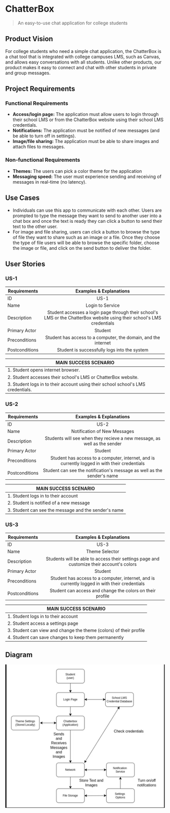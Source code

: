 # ChatterBox

> An easy-to-use chat application for college students

## Product Vision

For college students who need a simple chat application, the ChatterBox is a chat tool that is integrated with college campuses LMS, such as
Canvas, and allows easy conversations with all students. Unlike other products, our product makes it easy to connect and chat with other
students in private and group messages.

## Project Requirements

### Functional Requirements

- **Access/login page:** The application must allow users to login through their school LMS or from the ChatterBox website using their school LMS credentials.
- **Notifications:** The application must be notified of new messages (and be able to turn off in settings).
- **Image/file sharing:** The application must be able to share images and attach files to messages.

### Non-functional Requirements

- **Themes:** The users can pick a color theme for the application
- **Messaging speed:** The user must experience sending and receiving of messages in real-time (no latency).

## Use Cases

- Individuals can use this app to communicate with each other. Users are prompted to type the message they want to send to another user into a chat box and once the text is ready they can click a button to send their text to the other user.
- For image and file sharing, users can click a button to browse the type of file they want to share such as an image or a file. Once they choose the type of file users will be able to browse the specific folder, choose the image or file, and click on the send button to deliver the folder.

## User Stories

### US-1
| Requirements  | Examples & Explanations|
| ------------- |:-------------:|
| ID      | US-1    |
| Name     | Login to Service     |
| Description      |   Student accesses a login page through their school's LMS or the ChatterBox website using their school's LMS credentials   |
| Primary Actor      | Student     |
| Preconditions      | Student has access to a computer, the domain, and the internet     |
| Postconditions      | Student is successfully logs into the system     |

|   MAIN SUCCESS SCENARIO |
| --------------------- |
| 1. Student opens internet browser. 
| 2. Student accesses their school's LMS or ChatterBox website.
| 3. Student logs in to their account using their school school's LMS credentials.


### US-2
| Requirements  | Examples & Explanations|
| ------------- |:-------------:|
| ID      | US-2    |
| Name     | Notification of New Messages    |
| Description      |   Students will see when they recieve a new message, as well as the sender   |
| Primary Actor      | Student     |
| Preconditions      | Student has access to a computer, internet, and is currently logged in with their credentials     |
| Postconditions      | Student can see the notification's message as well as the sender's name     |

|   MAIN SUCCESS SCENARIO |
| --------------------- |
| 1. Student logs in to their account|
| 2. Student is notified of a new message|
| 3. Student can see the message and the sender's name|


### US-3
| Requirements  | Examples & Explanations|
| ------------- |:-------------:|
| ID      | US-3    |
| Name     | Theme Selector    |
| Description      |   Students will be able to access their settings page and customize their account's colors   |
| Primary Actor      | Student     |
| Preconditions      | Student has access to a computer, internet, and is currently logged in with their credentials     |
| Postconditions      | Student can access and change the colors on their profile     |

|   MAIN SUCCESS SCENARIO |
| --------------------- |
| 1. Student logs in to their account|
| 2. Student access a settings page|
| 3. Student can view and change the theme (colors) of their profile|
| 4. Student can save changes to keep them permanently|

## Diagram

![diagram](https://github.com/Crit-Magnet/CPSC-Project-362/blob/main/Diagram_9-20-24.png?raw=true)
